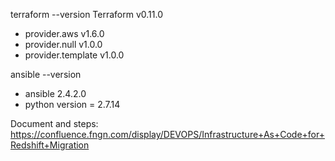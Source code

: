 terraform --version
Terraform v0.11.0
+ provider.aws v1.6.0
+ provider.null v1.0.0
+ provider.template v1.0.0

ansible --version  
+ ansible 2.4.2.0  
+ python version = 2.7.14

Document and steps:
https://confluence.fngn.com/display/DEVOPS/Infrastructure+As+Code+for+Redshift+Migration

